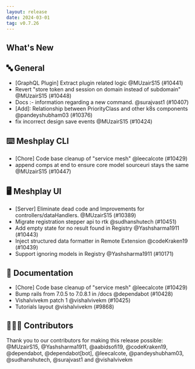 ```yaml
---
layout: release
date: 2024-03-01
tag: v0.7.26
---
```


## What's New
## 🔤 General
- [GraphQL Plugin] Extract plugin related logic @MUzairS15 (#10441)
- Revert "store token and session on domain instead of subdomain" @MUzairS15 (#10448)
- Docs :- information regarding a new command. @surajvast1 (#10407)
- [Add]: Relationship between PriorityClass and other k8s components @pandeyshubham03 (#10376)
- fix incorrect design save events @MUzairS15 (#10424)

## ⌨️ Meshplay CLI

- [Chore] Code base cleanup of "service mesh" @leecalcote (#10429)
- append comps at end to ensure core model sourceuri stays the same @MUzairS15 (#10447)

## 🖥 Meshplay UI

- [Server] Eliminate dead code and Improvements for controllers/dataHandlers.  @MUzairS15 (#10389)
- Migrate registration stepper api to rtk @sudhanshutech (#10451)
- Add empty state for no result found in Registry @Yashsharma1911 (#10443)
- Inject structured data formatter in Remote Extension @codeKraken19 (#10439)
- Support ignoring models in Registry @Yashsharma1911 (#10171)

## 📖 Documentation

- [Chore] Code base cleanup of "service mesh" @leecalcote (#10429)
- Bump rails from 7.0.5 to 7.0.8.1 in /docs @dependabot (#10428)
- Vishalvivekm patch 1 @vishalvivekm (#10425)
- Tutorials layout @vishalvivekm (#9868)

## 👨🏽‍💻 Contributors

Thank you to our contributors for making this release possible:
@MUzairS15, @Yashsharma1911, @aabidsofi19, @codeKraken19, @dependabot, @dependabot[bot], @leecalcote, @pandeyshubham03, @sudhanshutech, @surajvast1 and @vishalvivekm
